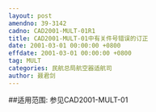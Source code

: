 ```yaml
---
layout: post
amendno: 39-3142
cadno: CAD2001-MULT-01R1
title: CAD2001-MULT-01中有关件号错误的订正
date: 2001-03-01 00:00:00 +0800
effdate: 2001-03-01 00:00:00 +0800
tag: MULT
categories: 民航总局航空器适航司
author: 聂君剑
---
```


##适用范围:
参见CAD2001-MULT-01

